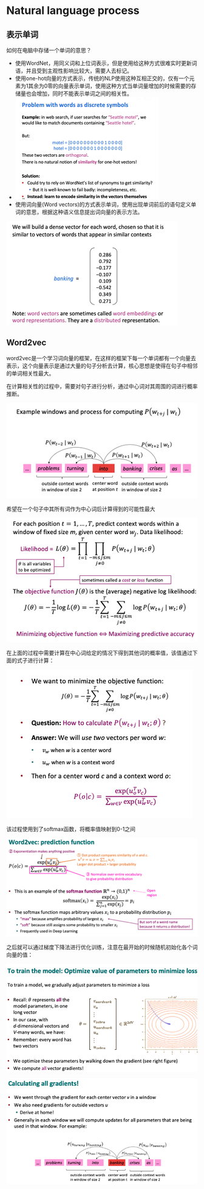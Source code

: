 # Natural language process



## 表示单词

如何在电脑中存储一个单词的意思？

- 使用WordNet，用同义词和上位词表示，但是使用给这种方式很难实时更新词语，并且受到主观性影响比较大，需要人去标记。
- 使用one-hot向量的方式表示，传统的NLP使用这种互相正交的，仅有一个元素为1其余为0零的向量表示单词，使用这种方式当单词量增加的时候需要的存储量也会增加，同时不能表示单词之间的相关性。
- ![image-20210203163825101](image-20210203163825101.png)
- 使用词向量(Word vectors)的方式表示单词，使用出现单词前后的语句定义单词的意思，根据这种语义信息提出词向量的表示方法。

![image-20210203163800920](image-20210203163800920.png)

## Word2vec

word2vec是一个学习词向量的框架，在这样的框架下每一个单词都有一个向量去表示，这个向量表示是通过大量的句子分析去计算，核心思想是使得在句子中相邻的单词相关性最大。

在计算相关性的过程中，需要对句子进行分析，通过中心词对其周围的词进行概率推断。

![image-20210209150135072](image-20210209150135072.png)

希望在一个句子中其所有词作为中心词后计算得到的可能性最大

![image-20210209150324446](image-20210209150324446.png)

在上面的过程中需要计算在中心词给定的情况下得到其他词的概率值，该值通过下面的式子进行计算：

![image-20210209151512511](image-20210209151512511.png)

该过程使用到了softmax函数，将概率值映射到0-1之间

![image-20210209151638628](image-20210209151638628.png)

之后就可以通过梯度下降法进行优化训练，注意在最开始的时候随机初始化各个词向量的值：

![image-20210209152717120](image-20210209152717120.png)

![image-20210209155256442](image-20210209155256442.png)







